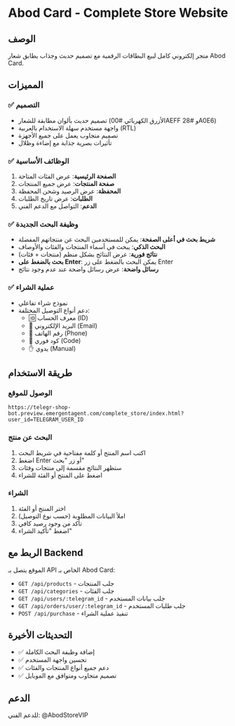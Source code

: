# Abod Card - Complete Store Website

## الوصف
متجر إلكتروني كامل لبيع البطاقات الرقمية مع تصميم حديث وجذاب يطابق شعار Abod Card.

## المميزات

### ✅ التصميم
- تصميم حديث بألوان مطابقة للشعار (الأزرق الكهربائي #00AEFF و #28A0E6)
- واجهة مستخدم سهلة الاستخدام بالعربية (RTL)
- تصميم متجاوب يعمل على جميع الأجهزة
- تأثيرات بصرية جذابة مع إضاءة وظلال

### ✅ الوظائف الأساسية
1. **الصفحة الرئيسية**: عرض الفئات المتاحة
2. **صفحة المنتجات**: عرض جميع المنتجات
3. **المحفظة**: عرض الرصيد وشحن المحفظة
4. **الطلبات**: عرض تاريخ الطلبات
5. **الدعم**: التواصل مع الدعم الفني

### ✅ وظيفة البحث الجديدة
- **شريط بحث في أعلى الصفحة**: يمكن للمستخدمين البحث عن منتجاتهم المفضلة
- **البحث الذكي**: يبحث في أسماء المنتجات والفئات والأوصاف
- **نتائج فورية**: عرض النتائج بشكل منظم (منتجات + فئات)
- **بحث بالضغط على Enter**: يمكن البحث بالضغط على زر Enter
- **رسائل واضحة**: عرض رسائل واضحة عند عدم وجود نتائج

### ✅ عملية الشراء
- نموذج شراء تفاعلي
- دعم أنواع التوصيل المختلفة:
  - 🆔 معرف الحساب (ID)
  - 📧 البريد الإلكتروني (Email)
  - 📱 رقم الهاتف (Phone)
  - 🎫 كود فوري (Code)
  - ✋ يدوي (Manual)

## طريقة الاستخدام

### الوصول للموقع
```
https://telegr-shop-bot.preview.emergentagent.com/complete_store/index.html?user_id=TELEGRAM_USER_ID
```

### البحث عن منتج
1. اكتب اسم المنتج أو كلمة مفتاحية في شريط البحث
2. اضغط Enter أو زر "بحث"
3. ستظهر النتائج مقسمة إلى منتجات وفئات
4. اضغط على المنتج أو الفئة للشراء

### الشراء
1. اختر المنتج أو الفئة
2. املأ البيانات المطلوبة (حسب نوع التوصيل)
3. تأكد من وجود رصيد كافي
4. اضغط "تأكيد الشراء"

## الربط مع Backend
الموقع يتصل بـ API الخاص بـ Abod Card:
- `GET /api/products` - جلب المنتجات
- `GET /api/categories` - جلب الفئات
- `GET /api/users/:telegram_id` - جلب بيانات المستخدم
- `GET /api/orders/user/:telegram_id` - جلب طلبات المستخدم
- `POST /api/purchase` - تنفيذ عملية الشراء

## التحديثات الأخيرة
- ✅ إضافة وظيفة البحث الكاملة
- ✅ تحسين واجهة المستخدم
- ✅ دعم جميع أنواع المنتجات والفئات
- ✅ تصميم متجاوب ومتوافق مع الموبايل

## الدعم
للدعم الفني: @AbodStoreVIP
